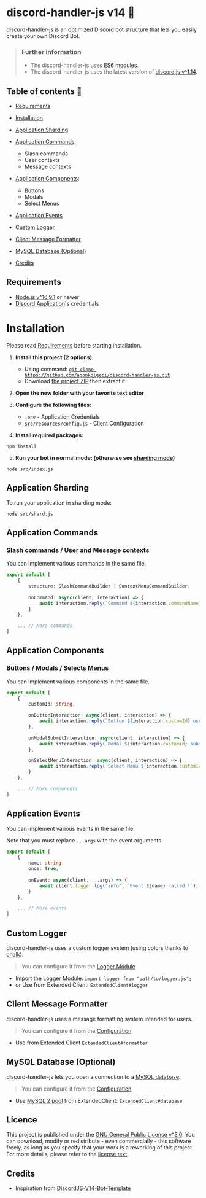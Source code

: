 # discord-handler-js v14 🤖
discord-handler-js is an optimized Discord bot structure that lets you easily create your own Discord Bot.

> ### Further information
> - The discord-handler-js uses [ES6 modules](https://www.google.com/search?q=ES6+modules).
> - The discord-handler-js uses the latest version of [discord.js v^1.14](https://github.com/discordjs/discord.js/releases). 

## Table of contents 📃

- [Requirements](#requirements)
- [Installation](#installation)


- [Application Sharding](#application-sharding)
- [Application Commands](#application-commands):
  - Slash commands
  - User contexts
  - Message contexts
- [Application Components](#application-components):
  - Buttons
  - Modals
  - Select Menus
- [Application Events](#application-events)


- [Custom Logger](#custom-logger)
- [Client Message Formatter](#client-message-formatter)
- [MySQL Database (Optional)](#mysql-database-optional)


- [Credits](#credits)

## Requirements
- [Node.js v^16.9.1](https://nodejs.org/) or newer
- [Discord Application](https://discord.com/developers/docs/getting-started)'s credentials

# Installation
Please read [Requirements](#requirements) before starting installation.

1. **Install this project (2 options):**
   - Using command: [`git clone https://github.com/agonkolgeci/discord-handler-js.git`](https://git-scm.com/downloads)
   - Download [the project ZIP](https://github.com/agonkolgeci/discord-handler-js/archive/refs/heads/master.zip) then extract it


2. **Open the new folder with your favorite text editor**


3. **Configure the following files:**
   - `.env` - Application Credentials
   - `src/resources/config.js` - Client Configuration


4. **Install required packages:**
```shell
npm install
```

5. **Run your bot in normal mode: (otherwise see [sharding mode](#application-sharding))**
```shell
node src/index.js
```

## Application Sharding

To run your application in sharding mode:
```shell
node src/shard.js
```

## Application Commands

### Slash commands / User and Message contexts
You can implement various commands in the same file.

```ts
export default [
    {
        structure: SlashCommandBuilder | ContextMenuCommandBuilder,
      
        onCommand: async(client, interaction) => {
            await interaction.reply(`Command ${interaction.commandName} used by ${interaction.user} !`);
        }
    },

    ... // More commands
]
```

## Application Components

### Buttons / Modals / Selects Menus
You can implement various components in the same file.

```ts
export default [
    {
        customId: string,

        onButtonInteraction: async(client, interaction) => {
            await interaction.reply(`Button ${interaction.customId} used by ${interaction.user} !`);
        },
      
        onModalSubmitInteraction: async(client, interaction) => {
            await interaction.reply(`Modal ${interaction.customId} submited by ${interaction.user} !`);
        },

        onSelectMenuInteraction: async(client, interaction) => {
            await interaction.reply(`Select Menu ${interaction.customId} used by ${interaction.user} !`);
        }
    },

    ... // More components
]
```

## Application Events
You can implement various events in the same file.

Note that you must replace `...args` with the event arguments.

```ts
export default [
    {
        name: string,
        once: true,
      
        onEvent: async(client, ...args) => {
            await client.logger.log("info", `Event ${name} called !`);
        }
    },

    ... // More events
]
```

## Custom Logger
discord-handler-js uses a custom logger system (using colors thanks to [chalk](https://www.npmjs.com/package/chalk)).

> You can configure it from the [Logger Module](src/utils/logger.js)

- Import the Logger Module: `import logger from "path/to/logger.js";`
- or Use from Extended Client: `ExtendedClient#logger`

## Client Message Formatter
discord-handler-js uses a message formatting system intended for users.

> You can configure it from the [Configuration](src/resources/config.js)

- Use from Extended Client `ExtendedClient#formatter`

## MySQL Database (Optional)
discord-handler-js lets you open a connection to a [MySQL database](https://google.com/search?q=MySQL+database).

> You can configure it from the [Configuration](src/resources/config.js)

- Use [MySQL 2 pool](https://www.npmjs.com/package/mysql2#using-connection-pools) from ExtendedClient: `ExtendedClient#database`

## Licence
This project is published under the [GNU General Public License v^3.0](LICENSE). You can download, modify or redistribute - even commercially - this software freely, as long as you specify that your work is a reworking of this project. For more details, please refer to the [license text](LICENSE).

## Credits
- Inspiration from [DiscordJS-V14-Bot-Template](https://github.com/TFAGaming/DiscordJS-V14-Bot-Template)